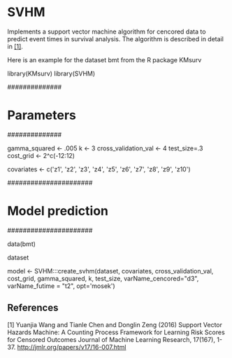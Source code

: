 # SVHM
Implements a support vector machine algorithm for cencored data to predict event times in survival analysis. The algorithm is described in detail in [[1]](#1).

Here is an example for the dataset bmt from the R package KMsurv

library(KMsurv)
library(SVHM)

##############
# Parameters #
##############

gamma_squared <- .005
k <- 3
cross_validation_val <- 4
test_size=.3
cost_grid <- 2^c(-12:12)

covariates <- c('z1', 'z2', 'z3', 'z4', 'z5', 'z6', 'z7', 'z8', 'z9', 'z10')

######################
#  Model prediction  #
######################

data(bmt)

dataset

model <- SVHM:::create_svhm(dataset, covariates, cross_validation_val, cost_grid, gamma_squared, k, test_size, varName_cencored="d3", varName_futime = "t2", opt='mosek')


## References
<a id="1">[1]</a> 
Yuanjia Wang and Tianle Chen and Donglin Zeng (2016)
Support Vector Hazards Machine: A Counting Process Framework for Learning Risk Scores for Censored Outcomes
Journal of Machine Learning Research, 17(167), 1-37.
http://jmlr.org/papers/v17/16-007.html
